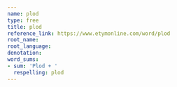 ```yaml
---
name: plod
type: free
title: plod
reference_link: https://www.etymonline.com/word/plod
root_name: 
root_language: 
denotation: 
word_sums:
- sum: 'Plod + '
  respelling: plod
---
```

